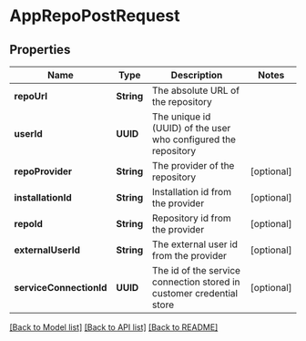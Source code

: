 # AppRepoPostRequest

## Properties
Name | Type | Description | Notes
------------ | ------------- | ------------- | -------------
**repoUrl** | **String** | The absolute URL of the repository | 
**userId** | **UUID** | The unique id (UUID) of the user who configured the repository | 
**repoProvider** | **String** | The provider of the repository | [optional] 
**installationId** | **String** | Installation id from the provider | [optional] 
**repoId** | **String** | Repository id from the provider | [optional] 
**externalUserId** | **String** | The external user id from the provider | [optional] 
**serviceConnectionId** | **UUID** | The id of the service connection stored in customer credential store | [optional] 

[[Back to Model list]](../README.md#documentation-for-models) [[Back to API list]](../README.md#documentation-for-api-endpoints) [[Back to README]](../README.md)


